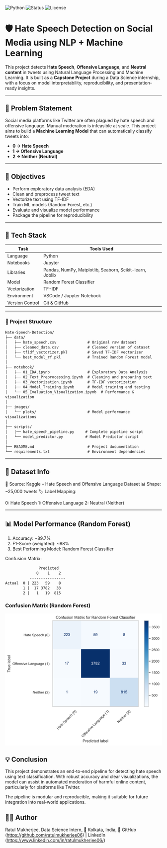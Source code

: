 ![Python](https://img.shields.io/badge/Python-3.10-blue)
![Status](https://img.shields.io/badge/Project-Complete-brightgreen)
![License](https://img.shields.io/badge/license-MIT-green)


# 🛡️ Hate Speech Detection on Social Media using NLP + Machine Learning

This project detects **Hate Speech**, **Offensive Language**, and **Neutral content** in tweets using Natural Language Processing and Machine Learning. It is built as a **Capstone Project** during a Data Science internship, with a focus on model interpretability, reproducibility, and presentation-ready insights.

---

## 📌 Problem Statement

Social media platforms like Twitter are often plagued by hate speech and offensive language. Manual moderation is infeasible at scale. This project aims to build a **Machine Learning Model** that can automatically classify tweets into:

- **0 → Hate Speech**
- **1 → Offensive Language**
- **2 → Neither (Neutral)**

---

## 🎯 Objectives

- Perform exploratory data analysis (EDA)
- Clean and preprocess tweet text
- Vectorize text using TF-IDF
- Train ML models (Random Forest, etc.)
- Evaluate and visualize model performance
- Package the pipeline for reproducibility

---

## 🧠 Tech Stack

| Task            | Tools Used                                               |
|-----------------|----------------------------------------------------------|
| Language        | Python                                                   |
| Notebooks       | Jupyter                                                  |
| Libraries       | Pandas, NumPy, Matplotlib, Seaborn, Scikit-learn, Joblib |
| Model           | Random Forest Classifier                                 |
| Vectorization   | TF-IDF                                                   |
| Environment     | VSCode / Jupyter Notebook                                |
| Version Control | Git & GitHub                                             |

---

### 📁 Project Structure

```
Hate-Speech-Detection/
├── data/
│   ├── hate_speech.csv              # Original raw dataset
│   ├── cleaned_data.csv             # Cleaned version of dataset
│   ├── tfidf_vectorizer.pkl         # Saved TF-IDF vectorizer
│   └── best_model_rf.pkl            # Trained Random Forest model
│
├── notebook/
│   ├── 01_EDA.ipynb                 # Exploratory Data Analysis
│   ├── 02_Text_Preprocessing.ipynb  # Cleaning and preparing text
│   ├── 03_Vectorization.ipynb       # TF-IDF vectorization
│   ├── 04_Model_Training.ipynb      # Model training and testing
│   └── 05_Evaluation_Visualization.ipynb  # Performance & visualization
│
├── images/
│   └── plots/                       # Model performance visualizations
│
├── scripts/
│   |── hate_speech_pipeline.py     # Complete pipeline script
|   └── model_predictor.py          # Model Predictor script
│
├── README.md                        # Project documentation
└── requirements.txt                 # Environment dependencies
```


---

## 🧪 Dataset Info

📂 Source: Kaggle – Hate Speech and Offensive Language Dataset
📊 Shape: ~25,000 tweets
🏷️ Label Mapping:

0: Hate Speech
1: Offensive Language
2: Neutral (Neither)

---

## 📊 Model Performance (Random Forest)

1. Accuracy: ~89.7%
2. F1-Score (weighted): ~88%
3. Best Performing Model: Random Forest Classifier

Confusion Matrix: 

```
               Predicted
              0    1    2
           ----------------
Actual  0 | 223   59    8
        1 |  17 3782   33
        2 |   1   19  815
```

### Confusion Matrix (Random Forest)
![Confusion Matrix](images/confusion_matrix_rf.png)


## 💡 Conclusion

This project demonstrates an end-to-end pipeline for detecting hate speech using text classification. With robust accuracy and clear visualizations, the model can assist in automated moderation of harmful online content, particularly for platforms like Twitter.

The pipeline is modular and reproducible, making it suitable for future integration into real-world applications.


## 👨‍💻 Author

Ratul Mukherjee, 
Data Science Intern, 
📍 Kolkata, India, 
🔗 GitHub (https://github.com/ratulmukherjee06) | LinkedIn (https://www.linkedin.com/in/ratulmukherjee06/)
